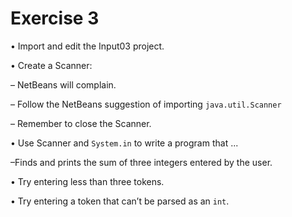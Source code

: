 # Exercise 3
• Import and edit the Input03 project.

• Create a Scanner:

– NetBeans will complain.

– Follow the NetBeans suggestion of importing `java.util.Scanner`

– Remember to close the Scanner.

• Use Scanner and `System.in` to write a program that ...

–Finds and prints the sum of three integers entered by the user.

• Try entering less than three tokens.

• Try entering a token that can’t be parsed as an `int`.